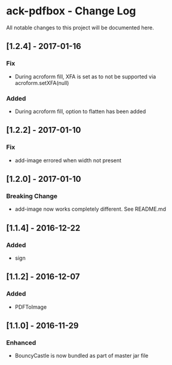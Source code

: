 # ack-pdfbox - Change Log
All notable changes to this project will be documented here.

## [1.2.4] - 2017-01-16
### Fix
- During acroform fill, XFA is set as to not be supported via acroform.setXFA(null)
### Added
- During acroform fill, option to flatten has been added

## [1.2.2] - 2017-01-10
### Fix
- add-image errored when width not present

## [1.2.0] - 2017-01-10
### Breaking Change
- add-image now works completely different. See README.md

## [1.1.4] - 2016-12-22
### Added
- sign

## [1.1.2] - 2016-12-07
### Added
- PDFToImage

## [1.1.0] - 2016-11-29
### Enhanced
- BouncyCastle is now bundled as part of master jar file
